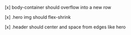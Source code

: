 [x] body-container should overflow into a new row

[x] .hero img should flex-shrink

[x] .header should center and space from edges like hero
